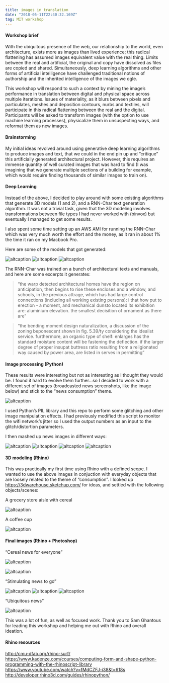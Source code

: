 ```yaml
---
title: images in translation
date: "2018-05-11T22:40:32.169Z"
tag: MIT workshop
---
```


#### Workshop brief 

With the ubiquitous presence of the web, our relationship to the world, even architecture, exists more as images than lived experience; this radical flattening has assumed images equivalent value with the real thing. Limits between the real and artificial, the original and copy have dissolved as files are copied and shared. Simultaneously, deep learning algorithms and other forms of artificial intelligence have challenged traditional notions of authorship and the inherited intelligence of the images we ogle.

This workshop will respond to such a context by mining the image’s performance in translation between digital and physical space across multiple iterations. Issues of materiality, as it blurs between pixels and particulates, meshes and deposition contours, nurbs and textiles, will participate in this radical flattening between the real and the digital. Participants will be asked to transform images (with the option to use machine learning processes), physicalize them in unsuspecting ways, and reformat them as new images.


#### Brainstorming

My initial ideas revolved around using generative deep learning algorithms to produce images and text, that we could in the end pin up and “critique” this artificially generated architectural project. However, this requires an immense quantity of well curated images that was hard to find (I was imagining that we generate multiple sections of a building for example, which would require finding thousands of similar images to train on).


#### Deep Learning 

Instead of the above, I decided to play around with some existing algorithms that generate 3D models (1 and 2), and a RNN-Char text generation algorithm. It was not a trivial task, given that the 3D modeling involves transformations between file types I had never worked with (binvox) but eventually I managed to get some results. 

I also spent some time setting up an AWS AMI for running the RNN-Char which was very much worth the effort and the money, as it ran in about 1% the time it ran on my Macbook Pro.

Here are some of the models that got generated:

![altcaption](1.png)
![altcaption](2.png)
![altcaption](3.png)


The RNN-Char was trained on a bunch of architectural texts and manuals, and here are some excerpts it generates:

> “the warp detected architectural homes have the region on anticipation, then begins to rise these encloses and a window, and schools, in the previous attrage, which has had large control connections (including all working existing persons): i that how put to erection - a moment, and mechanical dunsto located its exhibition are: aluminium elevation. the smallest decisition of ornament as there are”

> “the bending moment design naturalization, a discussion of the zoning beponescent shown in fig. 5.39/ty considering the idealist service. furthermore, an organic type of shelf: enlarges has the standard moisture content will be fastening the deflection. if the larger degree of proper insupat buttress ratio resulting from a religionated way caused by power area, are listed in serves in permitting”


#### Image processing (Python)

These results were interesting but not as interesting as I thought they would be. I found it hard to evolve them further...so I decided to work with a different set of images (broadcasted news screenshots, like the image below) and stick to the “news consumption” theme. 

![altcaption](4.png)


I used Python’s PIL library and this repo to perform some glitching and other image manipulation effects. I had previously modified this script to monitor the wifi network’s jitter so I used the output numbers as an input to the glitch/distortion parameters. 


I then mashed up news images in different ways:

![altcaption](5.png)
![altcaption](6.png)
![altcaption](7.png)
![altcaption](8.png)


#### 3D modeling (Rhino)

This was practically my first time using Rhino with a defined scope. I wanted to use the above images in conjuction with everyday objects that are loosely related to the theme of “consumption”. I looked up https://3dwarehouse.sketchup.com/ for ideas, and settled with the following objects/scenes:

A grocery store aisle with cereal

![altcaption](9.png)

A coffee cup 

![altcaption](10.png)


#### Final images (Rhino + Photoshop)

“Cereal news for everyone”

![altcaption](11.png)

![altcaption](12.png)

“Stimulating news to go”

![altcaption](13.png)
![altcaption](14.png)
![altcaption](15.png)

“Ubiquitous news” 
  
![altcaption](16.png)


This was a lot of fun, as well as focused work. Thank you to Sam Ghantous for leading this workshop and helping me out with Rhino and overall ideation.

#### Rhino resources

http://cmu-dfab.org/rhino-surf/ <br/>
https://www.kadenze.com/courses/computing-form-and-shape-python-programming-with-the-rhinoscript-library <br/>
https://www.youtube.com/watch?v=fMdCZFJ-i38&t=618s <br/>
http://developer.rhino3d.com/guides/rhinopython/ <br/>


